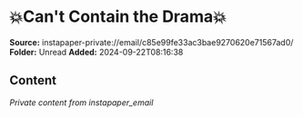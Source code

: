 # 💥Can't Contain the Drama💥

**Source:** instapaper-private://email/c85e99fe33ac3bae9270620e71567ad0/
**Folder:** Unread
**Added:** 2024-09-22T08:16:38




## Content
*Private content from instapaper_email*
